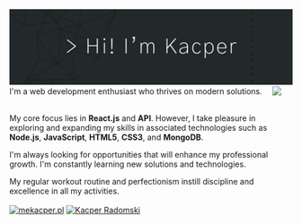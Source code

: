 
<!-- <div id="header" align="center">
  <h1>Hi there, I'm Kacper 👋</h1>
</div>
-->
<img src="https://github.com/XarrrdaS/XarrrdaS/blob/main/profile-bannerr.png">
<div align="left">
<img src="https://github-readme-stats.vercel.app/api/top-langs/?username=XarrrdaS&theme=react&hide_border=true&include_all_commits=false&count_private=false&layout=compact&bg_color=00000000" height="175" style="margin-right: 20px;" align="right">
I'm a web development enthusiast who thrives on modern solutions.<br><br>
  
My core focus lies in **React.js** and **API**. However, I take pleasure in exploring and expanding my skills in associated technologies such as **Node.js**, **JavaScript**, **HTML5**, **CSS3**, and **MongoDB**.
<br>
<!-- <img src="https://img.shields.io/badge/React-20232A?style=for-the-badge&logo=react&logoColor=61DAFB" />
<img src="https://img.shields.io/badge/API-darkslategray?style=for-the-badge&logo=amazon-api-gateway&logoColor=white" alt="API" /><br>
but alson I enjoy growing and working in related technologies like<br>
<img src="https://img.shields.io/badge/Node%20js-339933?style=for-the-badge&logo=nodedotjs&logoColor=white" />
<img src="https://img.shields.io/badge/JavaScript-323330?style=for-the-badge&logo=javascript&logoColor=F7DF1E" />
<img src="https://img.shields.io/badge/HTML5-E34F26?style=for-the-badge&logo=html5&logoColor=white" />
<img src="https://img.shields.io/badge/CSS3-1572B6?style=for-the-badge&logo=css3&logoColor=white" />
<img src="https://img.shields.io/badge/MongoDB-4EA94B?style=for-the-badge&logo=mongodb&logoColor=white" /> -->

I'm always looking for opportunities that will enhance my professional growth. I'm constantly learning new solutions and technologies.
<br>

My regular workout routine and perfectionism instill discipline and excellence in all my activities.
<br><br>
<a href="https://www.mekacper.pl"><img src="https://img.shields.io/badge/mekacper.pl-Checkout%20my%20website!-cadetblue?labelColor=darkslategrey&style=for-the-badge&link=https://www.mekacper.pl" alt="mekacper.pl" /></a>
<a href="https://www.linkedin.com/in/kacper-radomski/"><img src="https://img.shields.io/badge/Kacper%20Radomski-Let's%20keep%20in%20touch!-rosybrown?labelColor=indianred&style=for-the-badge&logo=linkedin&link=https://www.linkedin.com/in/kacper-radomski/" alt="Kacper Radomski"/></a>

<br><br>
</div>
<!-- <div style="text-align: center; display: flex; justify-content: space-around;" align="center" margin="50px" align="right">
  <img src="https://media.giphy.com/media/v1.Y2lkPTc5MGI3NjExMXpkOWQxOW56NHZsZ28yc3JicDBqcndla25semgwMml0ZjNkcjNjOSZlcD12MV9pbnRlcm5hbF9naWZfYnlfaWQmY3Q9cw/yg6pEloDXLz6evd0ng/giphy.gif" height="175" style="margin-right: 20px;">
    <img src="https://github-readme-stats.vercel.app/api/top-langs/?username=XarrrdaS&theme=react&hide_border=true&include_all_commits=false&count_private=false&layout=compact&bg_color=00000000" height="175" style="margin-right: 20px;">
    <img src="https://media.giphy.com/media/v1.Y2lkPTc5MGI3NjExaDk5MzIxM3JzbnNoMXB6ZWRuNnR3cnA4bnV3aW44N2RqdzVpd29wciZlcD12MV9pbnRlcm5hbF9naWZfYnlfaWQmY3Q9Zw/CuuSHzuc0O166MRfjt/giphy.gif" height="175" style="margin-left: 20px;">
</div> -->
